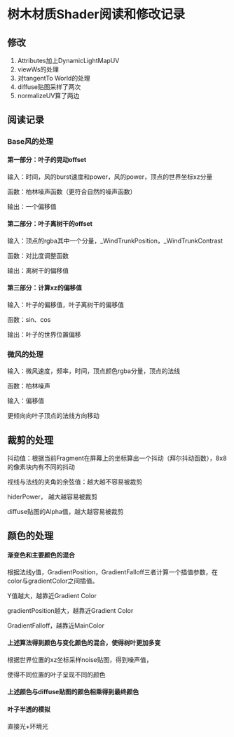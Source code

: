 # 树木材质Shader阅读和修改记录

## 修改

1. Attributes加上DynamicLightMapUV
2. viewWs的处理
3. 对tangentTo World的处理
4. diffuse贴图采样了两次
5. normalizeUV算了两边

## 阅读记录

### Base风的处理

#### 第一部分：叶子的晃动offset

输入：时间，风的burst速度和power，风的power，顶点的世界坐标xz分量

函数：柏林噪声函数（更符合自然的噪声函数）

输出：一个偏移值

#### 第二部分：叶子离树干的offset

输入：顶点的rgba其中一个分量，_WindTrunkPosition，_WindTrunkContrast

函数：对比度调整函数

输出：离树干的偏移值

#### 第三部分：计算xz的偏移值

输入：叶子的偏移值，叶子离树干的偏移值

函数：sin、cos

输出：叶子的世界位置偏移

### 微风的处理

输入：微风速度，频率，时间，顶点颜色rgba分量，顶点的法线

函数：柏林噪声

输入：偏移值

更倾向向叶子顶点的法线方向移动

## 裁剪的处理

抖动值：根据当前Fragment在屏幕上的坐标算出一个抖动（拜尔抖动函数），8x8的像素块内有不同的抖动

视线与法线的夹角的余弦值：越大越不容易被裁剪

hiderPower， 越大越容易被裁剪

diffuse贴图的Alpha值，越大越容易被裁剪

## 颜色的处理

#### 渐变色和主要颜色的混合

根据法线y值，GradientPosition，GradientFalloff三者计算一个插值参数，在color与gradientColor之间插值。

Y值越大，越靠近Gradient Color

gradientPosition越大，越靠近Gradient Color

GradientFalloff，越靠近MainColor

#### 上述算法得到颜色与变化颜色的混合，使得树叶更加多变

根据世界位置的xz坐标采样noise贴图，得到噪声值，

使得不同位置的叶子呈现不同的颜色

#### 上述颜色与diffuse贴图的颜色相乘得到最终颜色

#### 叶子半透的模拟

直接光+环境光





